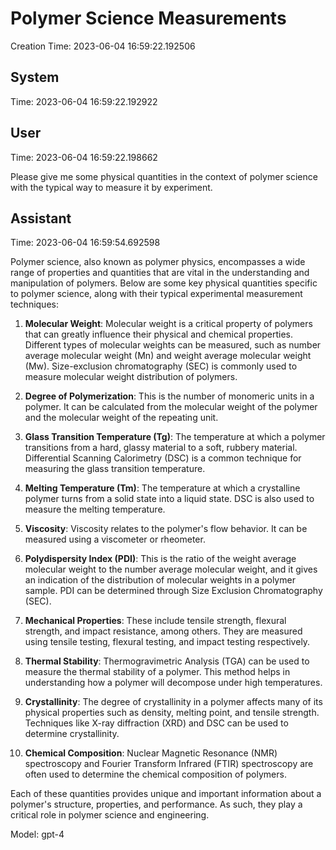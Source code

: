 # Polymer Science Measurements

Creation Time: 2023-06-04 16:59:22.192506

## System

Time: 2023-06-04 16:59:22.192922



## User

Time: 2023-06-04 16:59:22.198662

Please give me some physical quantities in the context of polymer science with the typical way to measure it by experiment.

## Assistant

Time: 2023-06-04 16:59:54.692598

Polymer science, also known as polymer physics, encompasses a wide range of properties and quantities that are vital in the understanding and manipulation of polymers. Below are some key physical quantities specific to polymer science, along with their typical experimental measurement techniques:

1. **Molecular Weight**: Molecular weight is a critical property of polymers that can greatly influence their physical and chemical properties. Different types of molecular weights can be measured, such as number average molecular weight (Mn) and weight average molecular weight (Mw). Size-exclusion chromatography (SEC) is commonly used to measure molecular weight distribution of polymers.

2. **Degree of Polymerization**: This is the number of monomeric units in a polymer. It can be calculated from the molecular weight of the polymer and the molecular weight of the repeating unit. 

3. **Glass Transition Temperature (Tg)**: The temperature at which a polymer transitions from a hard, glassy material to a soft, rubbery material. Differential Scanning Calorimetry (DSC) is a common technique for measuring the glass transition temperature.

4. **Melting Temperature (Tm)**: The temperature at which a crystalline polymer turns from a solid state into a liquid state. DSC is also used to measure the melting temperature.

5. **Viscosity**: Viscosity relates to the polymer's flow behavior. It can be measured using a viscometer or rheometer.

6. **Polydispersity Index (PDI)**: This is the ratio of the weight average molecular weight to the number average molecular weight, and it gives an indication of the distribution of molecular weights in a polymer sample. PDI can be determined through Size Exclusion Chromatography (SEC).

7. **Mechanical Properties**: These include tensile strength, flexural strength, and impact resistance, among others. They are measured using tensile testing, flexural testing, and impact testing respectively.

8. **Thermal Stability**: Thermogravimetric Analysis (TGA) can be used to measure the thermal stability of a polymer. This method helps in understanding how a polymer will decompose under high temperatures.

9. **Crystallinity**: The degree of crystallinity in a polymer affects many of its physical properties such as density, melting point, and tensile strength. Techniques like X-ray diffraction (XRD) and DSC can be used to determine crystallinity.

10. **Chemical Composition**: Nuclear Magnetic Resonance (NMR) spectroscopy and Fourier Transform Infrared (FTIR) spectroscopy are often used to determine the chemical composition of polymers.

Each of these quantities provides unique and important information about a polymer's structure, properties, and performance. As such, they play a critical role in polymer science and engineering.

Model: gpt-4